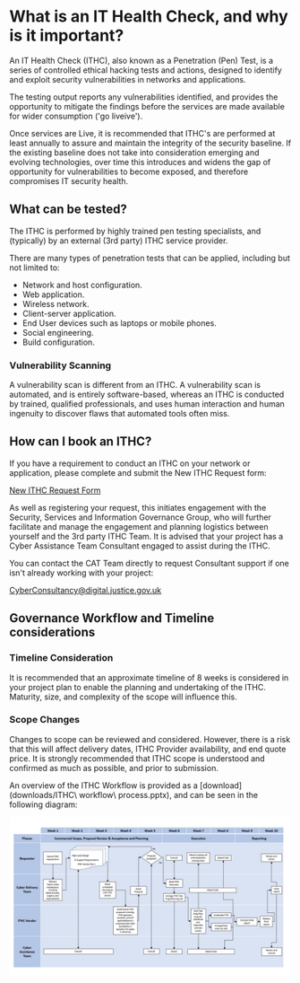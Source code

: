 # What is an IT Health Check, and why is it important?

An IT Health Check (ITHC),
also known as a Penetration (Pen) Test,
is a series of controlled ethical hacking tests and actions,
designed to identify and exploit security vulnerabilities
in networks and applications.

The testing output reports any vulnerabilities identified,
and provides the opportunity to mitigate the findings
before the services are made available for wider consumption ('go liveive').

Once services are Live,
it is recommended that ITHC's are performed at least annually
to assure and maintain the integrity of the security baseline.
If the existing baseline does not take into consideration
emerging and evolving technologies,
over time this introduces and widens the gap of opportunity
for vulnerabilities to become exposed,
and therefore compromises IT security health.

## What can be tested?

The ITHC is performed by highly trained pen testing specialists,
and (typically) by an external (3rd party) ITHC service provider.

There are many types of penetration tests that can be applied,
including but not limited to:

-   Network and host configuration.
-   Web application.
-   Wireless network.
-   Client-server application.
-   End User devices such as laptops or mobile phones.
-   Social engineering.
-   Build configuration.

### Vulnerability Scanning

A vulnerability scan is different from an ITHC.
A vulnerability scan is automated,
and is entirely software-based,
whereas an ITHC is conducted by trained,
qualified professionals,
and uses human interaction and human ingenuity to discover flaws that automated tools often miss.

## How can I book an ITHC?

If you have a requirement to conduct an ITHC on your network
or application,
please complete and submit the New ITHC Request form:

[New ITHC Request Form ](https://forms.office.com/Pages/ResponsePage.aspx?id=KEeHxuZx_kGp4S6MNndq2DJZ0qLuxaVBtuHXfXAIqUZUNDZTMTZJVjJZUkhLUFFLSEdOQ0lWOEUyWCQlQCN0PWcu)

As well as registering your request,
this initiates engagement with the Security,
Services and Information Governance Group,
who will further facilitate and manage the engagement
and planning logistics between yourself and the 3rd party ITHC Team.
It is advised that your project has a Cyber Assistance Team Consultant
engaged to assist during the ITHC.

You can contact the CAT Team directly to request Consultant support
if one isn't already working with your project:

[CyberConsultancy@digital.justice.gov.uk](mailto:CyberConsultancy@digital.justice.gov.uk)

## Governance Workflow and Timeline considerations

### Timeline Consideration

It is recommended that an approximate timeline of 8 weeks
is considered in your project plan
to enable the planning and undertaking of the ITHC.
Maturity,
size,
and complexity of the scope will influence this.

### Scope Changes

Changes to scope can be reviewed and considered.
However,
there is a risk that this will affect delivery dates,
ITHC Provider availability,
and end quote price.
It is strongly recommended that ITHC scope is understood
and confirmed as much as possible,
and prior to submission.

An overview of the ITHC Workflow is provided
as a [download](downloads/ITHC\ workflow\ process.pptx),
and can be seen in the following diagram:

![IT Health Check Process workflow](images/workflow.jpg)
